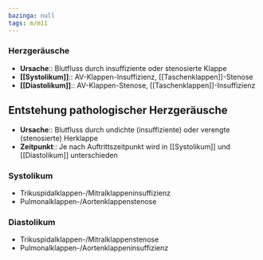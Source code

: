```yaml
---
bazinga: null
tags: m/m11
---
```

### Herzgeräusche 
- **Ursache**:: Blutfluss durch insuffiziente oder stenosierte Klappe
- **[[Systolikum]]**:: AV-Klappen-Insuffizienz, [[Taschenklappen]]-Stenose
- **[[Diastolikum]]**:: AV-Klappen-Stenose, [[Taschenklappen]]-Insuffizienz


## Entstehung pathologischer Herzgeräusche
- **Ursache**:: Blutfluss durch undichte (insuffiziente) oder verengte (stenosierte) Herklappe
- **Zeitpunkt**:: Je nach Auftrittszeitpunkt wird in [[Systolikum]] und [[Diastolikum]] unterschieden

### Systolikum
- Trikuspidalklappen-/Mitralklappeninsuffizienz
- Pulmonalklappen-/Aortenklappenstenose

### Diastolikum
- Trikuspidalklappen-/Mitralklappenstenose
- Pulmonalklappen-/Aortenklappeninsuffizienz
